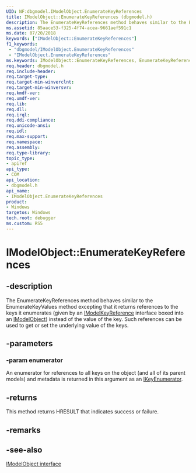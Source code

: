 ```yaml
---
UID: NF:dbgmodel.IModelObject.EnumerateKeyReferences
title: IModelObject::EnumerateKeyReferences (dbgmodel.h)
description: The EnumerateKeyReferences method behaves similar to the EnumerateKeyValues method excepting that it returns references to the keys it enumerates instead of the value of the key.
ms.assetid: 85aace53-f325-4f74-acea-9661aef591c1
ms.date: 07/20/2018
keywords: ["IModelObject::EnumerateKeyReferences"]
f1_keywords:
 - "dbgmodel/IModelObject.EnumerateKeyReferences"
 - "IModelObject.EnumerateKeyReferences"
ms.keywords: IModelObject::EnumerateKeyReferences, EnumerateKeyReferences, IModelObject.EnumerateKeyReferences, IModelObject::EnumerateKeyReferences, IModelObject.EnumerateKeyReferences
req.header: dbgmodel.h
req.include-header:
req.target-type:
req.target-min-winverclnt:
req.target-min-winversvr:
req.kmdf-ver:
req.umdf-ver:
req.lib:
req.dll:
req.irql: 
req.ddi-compliance:
req.unicode-ansi:
req.idl:
req.max-support:
req.namespace:
req.assembly:
req.type-library: 
topic_type: 
- apiref
api_type: 
- COM
api_location: 
- dbgmodel.h
api_name: 
- IModelObject.EnumerateKeyReferences
product:
- Windows
targetos: Windows
tech.root: debugger
ms.custom: RS5
---
```


# IModelObject::EnumerateKeyReferences


## -description

The EnumerateKeyReferences method behaves similar to the EnumerateKeyValues method excepting that it returns references to the keys it enumerates (given by an [IModelKeyReference](nn-dbgmodel-imodelkeyreference.md) interface boxed into an [IModelObject](nn-dbgmodel-imodelobject.md)) instead of the value of the key. Such references can be used to get or set the underlying value of the keys. 

## -parameters

### -param enumerator

An enumerator for references to all keys on the object (and all of its parent models) and metadata is returned in this argument as an [IKeyEnumerator](nn-dbgmodel-ikeyenumerator.md).


## -returns
This method returns HRESULT that indicates success or failure.

## -remarks


## -see-also

[IModelObject interface](nn-dbgmodel-imodelobject.md)
